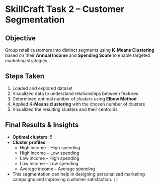 # SkillCraft Task 2 – Customer Segmentation

## Objective
Group retail customers into distinct segments using **K-Means Clustering** based on their **Annual Income** and **Spending Score** to enable targeted marketing strategies.

## Steps Taken
1. Loaded and explored dataset
2. Visualized data to understand relationships between features
3. Determined optimal number of clusters using **Elbow Method**
4. Applied **K-Means clustering** with the chosen number of clusters
5. Visualized the resulting clusters and their centroids

## Final Results & Insights
- **Optimal clusters**: 5
- **Cluster profiles**:
  - High income – High spending
  - High income – Low spending
  - Low income – High spending
  - Low income – Low spending
  - Average income – Average spending
- This segmentation can help in designing personalized marketing campaigns and improving customer satisfaction.
)
)
